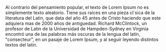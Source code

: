 Al contrario del pensamiento popular, el texto de Lorem Ipsum no es simplemente texto aleatorio. 
Tiene sus raices en una pieza cl´sica de la literatura del Latin, que data del año 45 antes de Cristo
haciendo que este adquiera mas de 2000 años de antiguedad. Richard McClintock, un profesor de Latin de la Universidad de Hampden-Sydney en Virginia
encontró una de las palabras más oscuras de la lengua del latín, "consecteur", en un pasaje de Lorem Ipsum, y al seguir leyendo distintos textos del latín.
    